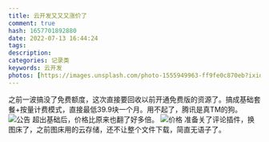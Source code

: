 ```yaml
---
title: 云开发又又又涨价了
comment: true
hash: 1657701892880
date: 2022-07-13 16:44:24
tags:
description:
categories: 记录类
keywords: 云开发
photos: [https://images.unsplash.com/photo-1555949963-ff9fe0c870eb?ixid=Mnw4OTgyNHwwfDF8c2VhcmNofDEwfHx3d3d8ZW58MHx8fHwxNjQ5NjY5MDY1&ixlib=rb-1.2.1&w=750&dpi=2]
---
```


之前一波搞没了免费额度，这次直接要回收以前开通免费版的资源了。搞成基础套餐+按量计费模式，直接最低39.9块一个月。用不起了，腾讯是真TM的狗。
![公告](https://682d-h-17b316-1259142607.tcb.qcloud.la/blog/posts/cloudbase_comment_two/pic_1657700995751.png)
超出基础后，价格比原来也翻了好多倍。
![价格](https://682d-h-17b316-1259142607.tcb.qcloud.la/blog/posts/cloudbase_comment_two/pic_1657701583297.png)
准备关了评论插件，换图床了，之前图床用的云存储，还不让整个文件下载，简直无语子了。